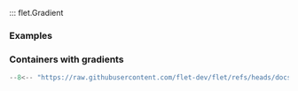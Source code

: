 ::: flet.Gradient

### Examples

### Containers with gradients

```python
--8<-- "https://raw.githubusercontent.com/flet-dev/flet/refs/heads/docs/sdk/python/examples/controls/types/gradient/container.py"
```
